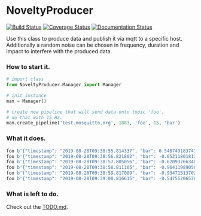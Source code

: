 # NoveltyProducer
[![Build Status](https://travis-ci.org/frank690/NoveltyProducer.svg?branch=master)](https://travis-ci.org/frank690/NoveltyProducer)
[![Coverage Status](https://coveralls.io/repos/github/frank690/NoveltyProducer/badge.svg?branch=master)](https://coveralls.io/github/frank690/NoveltyProducer?branch=master)
[![Documentation Status](https://readthedocs.org/projects/noveltyproducer/badge/?version=latest)](https://noveltyproducer.readthedocs.io/en/latest/?badge=latest)

Use this class to produce data and publish it via mqtt to a specific host.
Additionally a random noise can be chosen in frequency, duration and impact to interfere with the produced data.

### How to start it.
~~~py
# import class
from NoveltyProducer.Manager import Manager

# init instance
man = Manager()

# create new pipeline that will send data onto topic 'foo'.
# do that with 15 Hz.
man.create_pipeline('test.mosquitto.org', 1883, 'foo', 15, 'bar')
~~~

### What it does.
~~~py
foo b'{"timestamp": "2019-08-28T09:38:55.814337", "bar": 0.5487491837412708}'
foo b'{"timestamp": "2019-08-28T09:38:56.821802", "bar": -0.052118018113447295}'
foo b'{"timestamp": "2019-08-28T09:38:57.805056", "bar": -0.620937663401906}'
foo b'{"timestamp": "2019-08-28T09:38:58.811185", "bar": -0.9641198905685163}'
foo b'{"timestamp": "2019-08-28T09:38:59.817089", "bar": -0.9347151370201041}'
foo b'{"timestamp": "2019-08-28T09:39:00.816615", "bar": -0.5475520657645743}'
~~~

### What is left to do.
Check out the [TODO.md](https://github.com/frank690/NoveltyProducer/blob/master/TODO.md).
